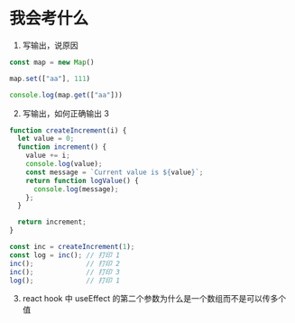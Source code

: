 # 我会考什么

1. 写输出，说原因
```js
const map = new Map()

map.set(["aa"], 111)

console.log(map.get(["aa"]))
```

2. 写输出，如何正确输出 3

```js
function createIncrement(i) {
  let value = 0;
  function increment() {
    value += i;
    console.log(value);
    const message = `Current value is ${value}`;
    return function logValue() {
      console.log(message);
    };
  }

  return increment;
}

const inc = createIncrement(1);
const log = inc(); // 打印 1
inc();             // 打印 2
inc();             // 打印 3
log();             // 打印 1
```

3. react hook 中 useEffect 的第二个参数为什么是一个数组而不是可以传多个值

